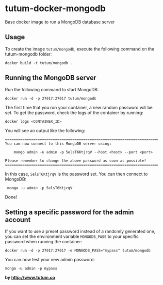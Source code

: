 tutum-docker-mongodb
====================

Base docker image to run a MongoDB database server


Usage
-----

To create the image `tutum/mongodb`, execute the following command on the tutum-mongodb folder:

	docker build -t tutum/mongodb .


Running the MongoDB server
--------------------------

Run the following command to start MongoDB:

	docker run -d -p 27017:27017 tutum/mongodb

The first time that you run your container, a new random password will be set.
To get the password, check the logs of the container by running:

	docker logs <CONTAINER_ID>

You will see an output like the following:

	========================================================================
	You can now connect to this MongoDB server using:

	    mongo admin -u admin -p 5elsT6KtjrqV --host <host> --port <port>

	Please remember to change the above password as soon as possible!
	========================================================================

In this case, `5elsT6KtjrqV` is the password set. 
You can then connect to MongoDB:

	 mongo -u admin -p 5elsT6KtjrqV

Done!


Setting a specific password for the admin account
-------------------------------------------------

If you want to use a preset password instead of a randomly generated one, you can
set the environment variable `MONGODB_PASS` to your specific password when running the container:

	docker run -d -p 27017:27017 -e MONGODB_PASS="mypass" tutum/mongodb

You can now test your new admin password:

	mongo -u admin -p mypass

**by http://www.tutum.co**
